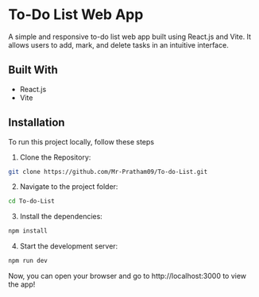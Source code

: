 # To-Do List Web App

A simple and responsive to-do list web app built using React.js and Vite. It allows users to add, mark, and delete tasks in an intuitive interface.

## Built With

- React.js
- Vite

## Installation

To run this project locally, follow these steps

1. Clone the Repository:
```bash
git clone https://github.com/Mr-Pratham09/To-do-List.git
```
2. Navigate to the project folder:
```bash
cd To-do-List
```

3. Install the dependencies:
```bash
npm install
```

4. Start the development server:
```bash
npm run dev
```

Now, you can open your browser and go to http://localhost:3000 to view the app!